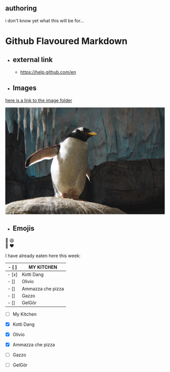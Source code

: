 ## authoring
i don't know yet what this will be for... 


# Github Flavoured Markdown

- ## external link
   -  https://help.github.com/en

- ## Images

[here is a link to the image folder](img/)

![here is a pengiuin](img/pingu1.jpg)

- ## Emojis
:metal:
:smile:
<br>
:hammer: :heart:

I have already eaten here this week:

|- [ ] | MY KITCHEN |
|---|------------|
|   - [x]| Kotti Dang |
|   - [] | Olivio |
|   - [] | Ammazza che pizza |
|   - [] | Gazzo |
|   - [] | GelGör |


- [ ] My Kitchen
- [x] Kotti Dang
- [x] Olivio
- [x] Ammazza che pizza
- [ ] Gazzo
- [ ] GelGör

